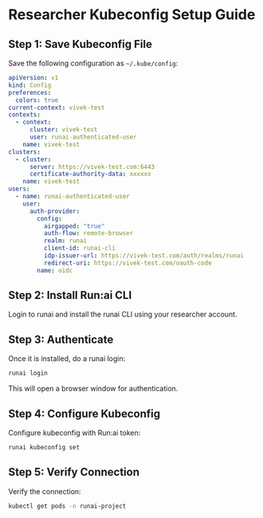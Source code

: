# Researcher Kubeconfig Setup Guide

## Step 1: Save Kubeconfig File

Save the following configuration as `~/.kube/config`:

```yaml
apiVersion: v1
kind: Config
preferences:
  colors: true
current-context: vivek-test
contexts:
  - context:
      cluster: vivek-test
      user: runai-authenticated-user
    name: vivek-test
clusters:
  - cluster:
      server: https://vivek-test.com:6443
      certificate-authority-data: xxxxxx
    name: vivek-test
users:
  - name: runai-authenticated-user
    user:
      auth-provider:
        config:
          airgapped: "true"
          auth-flow: remote-browser
          realm: runai
          client-id: runai-cli
          idp-issuer-url: https://vivek-test.com/auth/realms/runai
          redirect-uri: https://vivek-test.com/oauth-code
        name: oidc
```

## Step 2: Install Run:ai CLI

Login to runai and install the runai CLI using your researcher account.

## Step 3: Authenticate

Once it is installed, do a runai login:
```bash
runai login
```
This will open a browser window for authentication.

## Step 4: Configure Kubeconfig

Configure kubeconfig with Run:ai token:
```bash
runai kubeconfig set
```

## Step 5: Verify Connection

Verify the connection:
```bash
kubectl get pods -n runai-project
```
